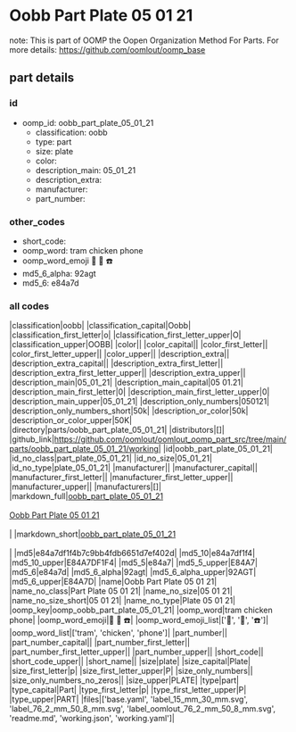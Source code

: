 # Oobb Part Plate 05 01 21  

note: This is part of OOMP the Oopen Organization Method For Parts. For more details: https://github.com/oomlout/oomp_base

##  part details





### id
* oomp_id: oobb_part_plate_05_01_21
  * classification: oobb
  * type: part
  * size: plate
  * color: 
  * description_main: 05_01_21
  * description_extra: 
  * manufacturer: 
  * part_number: 

### other_codes
* short_code: 
* oomp_word: tram chicken phone
* oomp_word_emoji :tram: :chicken: :phone:
* md5_6_alpha: 92agt
* md5_6: e84a7d

### all codes 
|classification|oobb|
|classification_capital|Oobb|
|classification_first_letter|o|
|classification_first_letter_upper|O|
|classification_upper|OOBB|
|color||
|color_capital||
|color_first_letter||
|color_first_letter_upper||
|color_upper||
|description_extra||
|description_extra_capital||
|description_extra_first_letter||
|description_extra_first_letter_upper||
|description_extra_upper||
|description_main|05_01_21|
|description_main_capital|05 01.21|
|description_main_first_letter|0|
|description_main_first_letter_upper|0|
|description_main_upper|05_01_21|
|description_only_numbers|050121|
|description_only_numbers_short|50k|
|description_or_color|50k|
|description_or_color_upper|50K|
|directory|parts/oobb_part_plate_05_01_21|
|distributors|[]|
|github_link|https://github.com/oomlout/oomlout_oomp_part_src/tree/main/parts/oobb_part_plate_05_01_21/working|
|id|oobb_part_plate_05_01_21|
|id_no_class|part_plate_05_01_21|
|id_no_size|05_01_21|
|id_no_type|plate_05_01_21|
|manufacturer||
|manufacturer_capital||
|manufacturer_first_letter||
|manufacturer_first_letter_upper||
|manufacturer_upper||
|manufacturers|[]|
|markdown_full|[oobb_part_plate_05_01_21](https://github.com/oomlout/oomlout_oomp_part_src/tree/main/parts/oobb_part_plate_05_01_21/working)<br>[](https://github.com/oomlout/oomlout_oomp_part_src/tree/main/parts/oobb_part_plate_05_01_21/working)<br>[Oobb Part Plate 05 01 21](https://github.com/oomlout/oomlout_oomp_part_src/tree/main/parts/oobb_part_plate_05_01_21/working)<br><br>|
|markdown_short|[oobb_part_plate_05_01_21](https://github.com/oomlout/oomlout_oomp_part_src/tree/main/parts/oobb_part_plate_05_01_21/working)<br><br>|
|md5|e84a7df1f4b7c9bb4fdb6651d7ef402d|
|md5_10|e84a7df1f4|
|md5_10_upper|E84A7DF1F4|
|md5_5|e84a7|
|md5_5_upper|E84A7|
|md5_6|e84a7d|
|md5_6_alpha|92agt|
|md5_6_alpha_upper|92AGT|
|md5_6_upper|E84A7D|
|name|Oobb Part Plate 05 01 21|
|name_no_class|Part Plate 05 01 21|
|name_no_size|05 01 21|
|name_no_size_short|05 01 21|
|name_no_type|Plate 05 01 21|
|oomp_key|oomp_oobb_part_plate_05_01_21|
|oomp_word|tram chicken phone|
|oomp_word_emoji|:tram: :chicken: :phone:|
|oomp_word_emoji_list|[':tram:', ':chicken:', ':phone:']|
|oomp_word_list|['tram', 'chicken', 'phone']|
|part_number||
|part_number_capital||
|part_number_first_letter||
|part_number_first_letter_upper||
|part_number_upper||
|short_code||
|short_code_upper||
|short_name||
|size|plate|
|size_capital|Plate|
|size_first_letter|p|
|size_first_letter_upper|P|
|size_only_numbers||
|size_only_numbers_no_zeros||
|size_upper|PLATE|
|type|part|
|type_capital|Part|
|type_first_letter|p|
|type_first_letter_upper|P|
|type_upper|PART|
|files|['base.yaml', 'label_15_mm_30_mm.svg', 'label_76_2_mm_50_8_mm.svg', 'label_oomlout_76_2_mm_50_8_mm.svg', 'readme.md', 'working.json', 'working.yaml']|
